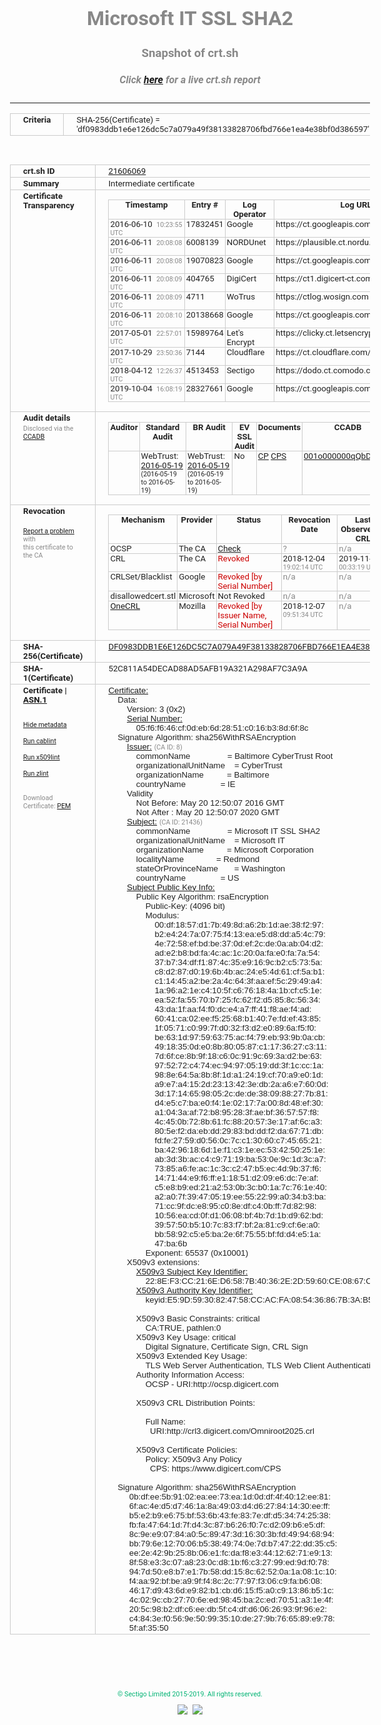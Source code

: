 # Microsoft IT SSL SHA2
### Snapshot of crt.sh
##### Click [here](https://crt.sh/?q=DF0983DDB1E6E126DC5C7A079A49F38133828706FBD766E1EA4E38BF0D386597) for a live crt.sh report

---
<!DOCTYPE HTML PUBLIC "-//W3C//DTD HTML 4.0 Transitional//EN">
<HTML>
<HEAD>
  <META http-equiv="Content-Type" content="text/html; charset=UTF-8">
  <TITLE>crt.sh | df0983ddb1e6e126dc5c7a079a49f38133828706fbd766e1ea4e38bf0d386597</TITLE>
  <META name="description" content="Free CT Log Certificate Search Tool from Sectigo (formerly Comodo CA)">
  <META name="keywords" content="crt.sh, CT, Certificate Transparency, Certificate Search, SSL Certificate, Sectigo, Comodo CA">
  <LINK href="//fonts.googleapis.com/css?family=Roboto+Mono|Roboto:400,400i,700,700i" rel="stylesheet">
  <STYLE type="text/css">
    a {
      white-space: nowrap;
    }
    body {
      color: #888888;
      font: 12pt Roboto, sans-serif;
      padding-top: 10px;
      text-align: center
    }
    form {
      margin: 0px
    }
    span {
      border-radius: 10px
    }
    span.heading {
      color: #888888;
      font: 12pt Roboto, sans-serif
    }
    span.title {
      background-color: #00B373;
      color: #FFFFFF;
      font: bold 18pt Roboto, sans-serif;
      padding: 0px 5px
    }
    span.text {
      color: #888888;
      font: 10pt Roboto, sans-serif
    }
    span.whiteongrey {
      background-color: #D9D9D6;
      color: #FFFFFF;
      font: bold 18pt Roboto, sans-serif;
      padding: 0px 5px
    }
    table {
      border-collapse: collapse;
      color: #222222;
      font: 10pt Roboto, sans-serif;
      margin-left: auto;
      margin-right: auto
    }
    table.options {
      border: none;
      margin-left: 10px
    }
    td, th {
      border: 1px solid #CCCCCC;
      padding: 0px 2px;
      text-align: left;
      vertical-align: top
    }
    td.outer, th.outer {
      border: 1px solid #CCCCCC;
      padding: 2px 20px;
      text-align: left
    }
    th.heading {
      color: #888888;
      font: bold italic 12pt Roboto, sans-serif;
      padding: 20px 0px 0px;
      text-align: center
    }
    th.options, td.options {
      border: none;
      vertical-align: middle
    }
    td.text {
      font: 10pt "Roboto Mono", sans-serif;
      padding: 2px 20px
    }
    td.heading {
      border: none;
      color: #888888;
      font: 12pt Roboto, sans-serif;
      padding-top: 20px;
      text-align: center
    }
    table.lint td, th {
      text-align: center
    }
    .button {
      background-color: #00B373;
      border-radius: 10px;
      color: #FFFFFF;
      font: bold 13pt Roboto, sans-serif
    }
    .copyright {
      font: 8pt Roboto, sans-serif;
      color: #00B373
    }
    .input {
      border: 1px solid #888888;
      font-weight: bold;
      text-align: center
    }
    .small {
      font: 8pt Roboto, sans-serif;
      color: #888888
    }
    .error {
      background-color: #FFDFDF;
      color: #CC0000;
      font-weight: bold
    }
    .fatal {
      background-color: #0000AA;
      color: #FFFFFF;
      font-weight: bold
    }
    .notice {
      background-color: #FFFFDF;
      color: #606000
    }
    .warning {
      background-color: #FFEFDF;
      color: #DF6000
    }
  </STYLE>
</HEAD>
<BODY>

<TABLE>
  <TR>
    <TH class="outer">Criteria</TH>
    <TD class="outer">SHA-256(Certificate) = 'df0983ddb1e6e126dc5c7a079a49f38133828706fbd766e1ea4e38bf0d386597'</TD>
  </TR>
</TABLE>
<BR>
<TABLE>
  <TR>
    <TH class="outer">crt.sh ID</TH>
    <TD class="outer"><A href="?id=21606069">21606069</A></TD>
  </TR>
  <TR>
    <TH class="outer">Summary</TH>
    <TD class="outer">Intermediate certificate</TD>
  </TR>
  <TR>
    <TH class="outer">Certificate<BR>Transparency</TH>
    <TD class="outer">
<TABLE class="options" style="margin-left:0px">
  <TR>
    <TH>Timestamp</TH>
    <TH>Entry #</TH>
    <TH>Log Operator</TH>
    <TH>Log URL</TH>
  </TR>
  <TR>
    <TD>2016-06-10&nbsp; <FONT class="small">10:23:55 UTC</FONT></TD>
    <TD>17832451</TD>
    <TD>Google</TD>
    <TD>https://ct.googleapis.com/rocketeer</TD>
  </TR>
  <TR>
    <TD>2016-06-11&nbsp; <FONT class="small">20:08:08 UTC</FONT></TD>
    <TD>6008139</TD>
    <TD>NORDUnet</TD>
    <TD>https://plausible.ct.nordu.net</TD>
  </TR>
  <TR>
    <TD>2016-06-11&nbsp; <FONT class="small">20:08:08 UTC</FONT></TD>
    <TD>19070823</TD>
    <TD>Google</TD>
    <TD>https://ct.googleapis.com/aviator</TD>
  </TR>
  <TR>
    <TD>2016-06-11&nbsp; <FONT class="small">20:08:09 UTC</FONT></TD>
    <TD>404765</TD>
    <TD>DigiCert</TD>
    <TD>https://ct1.digicert-ct.com/log</TD>
  </TR>
  <TR>
    <TD>2016-06-11&nbsp; <FONT class="small">20:08:09 UTC</FONT></TD>
    <TD>4711</TD>
    <TD>WoTrus</TD>
    <TD>https://ctlog.wosign.com</TD>
  </TR>
  <TR>
    <TD>2016-06-11&nbsp; <FONT class="small">20:08:10 UTC</FONT></TD>
    <TD>20138668</TD>
    <TD>Google</TD>
    <TD>https://ct.googleapis.com/pilot</TD>
  </TR>
  <TR>
    <TD>2017-05-01&nbsp; <FONT class="small">22:57:01 UTC</FONT></TD>
    <TD>15989764</TD>
    <TD>Let's Encrypt</TD>
    <TD>https://clicky.ct.letsencrypt.org</TD>
  </TR>
  <TR>
    <TD>2017-10-29&nbsp; <FONT class="small">23:50:36 UTC</FONT></TD>
    <TD>7144</TD>
    <TD>Cloudflare</TD>
    <TD>https://ct.cloudflare.com/logs/nimbus2020</TD>
  </TR>
  <TR>
    <TD>2018-04-12&nbsp; <FONT class="small">12:26:37 UTC</FONT></TD>
    <TD>4513453</TD>
    <TD>Sectigo</TD>
    <TD>https://dodo.ct.comodo.com</TD>
  </TR>
  <TR>
    <TD>2019-10-04&nbsp; <FONT class="small">16:08:19 UTC</FONT></TD>
    <TD>28327661</TD>
    <TD>Google</TD>
    <TD>https://ct.googleapis.com/logs/argon2020</TD>
  </TR>
</TABLE>
    </TD>
  </TR>
  <TR>
    <TH class="outer">Audit details<BR>
      <DIV class="small" style="padding-top:3px">Disclosed via the
        <A href="//ccadb-public.secure.force.com/mozilla/PublicAllIntermediateCerts" target="_blank">CCADB</A></DIV>
    </TH>
    <TD class="outer">
<TABLE class="options" style="margin-left:0px">
  <TR>
    <TH>Auditor</TH>
    <TH>Standard Audit</TH>
    <TH>BR Audit</TH>
    <TH>EV SSL Audit</TH>
    <TH>Documents</TH>
    <TH>CCADB</TH>
    <TH>Root Owner / Certificate</TH>
  </TR>
  <TR>
    <TD style="vertical-align:middle"></TD>
    <TD>WebTrust:
      <A href="https://cert.webtrust.org/SealFile?seal=2041&file=pdf" target="_blank">2016-05-19</A>
      <BR><FONT style="font-size:8pt">(2016-05-19 to 2016-05-19)</FONT></TD>
    <TD>WebTrust:
      <A href="https://cert.webtrust.org/SealFile?seal=2042&file=pdf" target="_blank">2016-05-19</A>
      <BR><FONT style="font-size:8pt">(2016-05-19 to 2016-05-19)</FONT></TD>
    <TD>No    <TD>
      <A href="http://www.microsoft.com/pki/mscorp/cps/Microsoft%20IT%20PKI%20CP-CPS%20for%20SSL%20Ver%201%203%20January%202015.htm" target="blank">CP</A>
      <A href="http://www.microsoft.com/pki/mscorp/cps/Microsoft%20IT%20PKI%20CP-CPS%20for%20SSL%20Ver%201%203%20January%202015.htm" target="blank">CPS</A>
    </TD>
    <TD><A href="//ccadb.force.com/001o000000qQbDbAAK" target="_blank">001o000000qQbDbAAK</A></TD>
    <TD><A href="/?id=76">DigiCert</A></TD>
  </TR>
</TABLE>
    </TD>
  </TR>
  <TR>
    <TH class="outer">Revocation<BR><BR>
      <DIV class="small" style="padding-top:3px"><A href="?id=21606069&opt=problemreporting">Report a problem</A> with<BR>this certificate to the CA</DIV></TH>
    <TD class="outer">
      <TABLE class="options" style="margin-left:0px">
        <TR>
          <TH>Mechanism</TH>
          <TH>Provider</TH>
          <TH>Status</TH>
          <TH>Revocation Date</TH>
          <TH>Last Observed in CRL</TH>
          <TH>Last Checked <SPAN style="color:#CC0000;vertical-align:middle;font-size:70%;font-weight:normal">(Error)</SPAN></TH>
        </TR>
        <TR>
          <TD>OCSP</TD>
          <TD>The CA</TD>
          <TD><A href="?id=21606069&opt=ocsp">Check</A></TD>
          <TD><SPAN style="color:#888888">?</SPAN></TD>
          <TD><SPAN style="color:#888888">n/a</SPAN></TD>
          <TD><SPAN style="color:#888888">?</SPAN></TD>
        </TR>
        <TR>
          <TD>CRL</TD>
          <TD>The CA</TD>
          <TD><SPAN style="color:#CC0000">Revoked</SPAN></TD><TD>2018-12-04&nbsp; <FONT class="small">19:02:14 UTC</FONT></TD><TD>2019-11-27&nbsp; <FONT class="small">00:33:19 UTC</FONT></TD><TD>2019-12-04&nbsp; <FONT class="small">20:05:09 UTC</FONT></TD>
        </TR>
        <TR>
          <TD>CRLSet/Blacklist</TD>
          <TD>Google</TD>
          <TD><SPAN style="color:#CC0000">Revoked [by Serial Number]</SPAN></TD>
          <TD><SPAN style="color:#888888">n/a</SPAN></TD>
          <TD><SPAN style="color:#888888">n/a</SPAN></TD>
          <TD><SPAN style="color:#888888">n/a</SPAN></TD>
        </TR>
        <TR>
          <TD>disallowedcert.stl</TD>
          <TD>Microsoft</TD>
          <TD>Not Revoked</TD>
          <TD><SPAN style="color:#888888">n/a</SPAN></TD>
          <TD><SPAN style="color:#888888">n/a</SPAN></TD>
          <TD><SPAN style="color:#888888">n/a</SPAN></TD>
        </TR>
        <TR>
          <TD><A href="/mozilla-onecrl" target="_blank">OneCRL</A></TD>
          <TD>Mozilla</TD>
          <TD><SPAN style="color:#CC0000">Revoked [by Issuer Name, Serial Number]</SPAN></TD><TD>2018-12-07&nbsp; <FONT class="small">09:51:34 UTC</FONT></TD>
          <TD><SPAN style="color:#888888">n/a</SPAN></TD>
          <TD><SPAN style="color:#888888">n/a</SPAN></TD>
        </TR>
      </TABLE>
    </TD>
  </TR>
  <TR>
    <TH class="outer">SHA-256(Certificate)</TH>
    <TD class="outer"><A href="//censys.io/certificates/df0983ddb1e6e126dc5c7a079a49f38133828706fbd766e1ea4e38bf0d386597">DF0983DDB1E6E126DC5C7A079A49F38133828706FBD766E1EA4E38BF0D386597</A></TD>
  </TR>
  <TR>
    <TH class="outer">SHA-1(Certificate)</TH>
    <TD class="outer">52C811A54DECAD88AD5AFB19A321A298AF7C3A9A</TD>
  </TR>
  <TR>
    <TH class="outer">Certificate | <A href="?asn1=21606069">ASN.1</A>
      <SPAN class="small"><BR>
      <BR><BR><A href="?id=21606069&opt=nometadata">Hide metadata</A>
      <BR><BR><A href="?id=21606069&opt=cablint">Run cablint</A>
      <BR><BR><A href="?id=21606069&opt=x509lint">Run x509lint</A>
      <BR><BR><A href="?id=21606069&opt=zlint">Run zlint</A>
      <BR><BR><BR>Download Certificate: <A href="?d=21606069">PEM</A>
      </SPAN>
    </TH>
    <TD class="text"><A href="?d=21606069">Certificate:</A><BR>&nbsp;&nbsp;&nbsp;&nbsp;Data:<BR>&nbsp;&nbsp;&nbsp;&nbsp;&nbsp;&nbsp;&nbsp;&nbsp;Version:&nbsp;3&nbsp;(0x2)<BR>&nbsp;&nbsp;&nbsp;&nbsp;&nbsp;&nbsp;&nbsp;&nbsp;<A href="?serial=05f6f646cf0deb6d2851c016b38d6f8c">Serial&nbsp;Number:</A><BR>&nbsp;&nbsp;&nbsp;&nbsp;&nbsp;&nbsp;&nbsp;&nbsp;&nbsp;&nbsp;&nbsp;&nbsp;05:f6:f6:46:cf:0d:eb:6d:28:51:c0:16:b3:8d:6f:8c<BR>&nbsp;&nbsp;&nbsp;&nbsp;Signature&nbsp;Algorithm:&nbsp;sha256WithRSAEncryption<BR>&nbsp;&nbsp;&nbsp;&nbsp;&nbsp;&nbsp;&nbsp;&nbsp;<A href="?caid=8">Issuer:</A> <SPAN class="small">(CA ID: 8)</SPAN><BR>&nbsp;&nbsp;&nbsp;&nbsp;&nbsp;&nbsp;&nbsp;&nbsp;&nbsp;&nbsp;&nbsp;&nbsp;commonName&nbsp;&nbsp;&nbsp;&nbsp;&nbsp;&nbsp;&nbsp;&nbsp;&nbsp;&nbsp;&nbsp;&nbsp;&nbsp;&nbsp;&nbsp;&nbsp;=&nbsp;Baltimore&nbsp;CyberTrust&nbsp;Root<BR>&nbsp;&nbsp;&nbsp;&nbsp;&nbsp;&nbsp;&nbsp;&nbsp;&nbsp;&nbsp;&nbsp;&nbsp;organizationalUnitName&nbsp;&nbsp;&nbsp;&nbsp;=&nbsp;CyberTrust<BR>&nbsp;&nbsp;&nbsp;&nbsp;&nbsp;&nbsp;&nbsp;&nbsp;&nbsp;&nbsp;&nbsp;&nbsp;organizationName&nbsp;&nbsp;&nbsp;&nbsp;&nbsp;&nbsp;&nbsp;&nbsp;&nbsp;&nbsp;=&nbsp;Baltimore<BR>&nbsp;&nbsp;&nbsp;&nbsp;&nbsp;&nbsp;&nbsp;&nbsp;&nbsp;&nbsp;&nbsp;&nbsp;countryName&nbsp;&nbsp;&nbsp;&nbsp;&nbsp;&nbsp;&nbsp;&nbsp;&nbsp;&nbsp;&nbsp;&nbsp;&nbsp;&nbsp;&nbsp;=&nbsp;IE<BR>&nbsp;&nbsp;&nbsp;&nbsp;&nbsp;&nbsp;&nbsp;&nbsp;Validity<BR>&nbsp;&nbsp;&nbsp;&nbsp;&nbsp;&nbsp;&nbsp;&nbsp;&nbsp;&nbsp;&nbsp;&nbsp;Not&nbsp;Before:&nbsp;May&nbsp;20&nbsp;12:50:07&nbsp;2016&nbsp;GMT<BR>&nbsp;&nbsp;&nbsp;&nbsp;&nbsp;&nbsp;&nbsp;&nbsp;&nbsp;&nbsp;&nbsp;&nbsp;Not&nbsp;After&nbsp;:&nbsp;May&nbsp;20&nbsp;12:50:07&nbsp;2020&nbsp;GMT<BR>&nbsp;&nbsp;&nbsp;&nbsp;&nbsp;&nbsp;&nbsp;&nbsp;<A href="?caid=21436">Subject:</A> <SPAN class="small">(CA ID: 21436)</SPAN><BR>&nbsp;&nbsp;&nbsp;&nbsp;&nbsp;&nbsp;&nbsp;&nbsp;&nbsp;&nbsp;&nbsp;&nbsp;commonName&nbsp;&nbsp;&nbsp;&nbsp;&nbsp;&nbsp;&nbsp;&nbsp;&nbsp;&nbsp;&nbsp;&nbsp;&nbsp;&nbsp;&nbsp;&nbsp;=&nbsp;Microsoft&nbsp;IT&nbsp;SSL&nbsp;SHA2<BR>&nbsp;&nbsp;&nbsp;&nbsp;&nbsp;&nbsp;&nbsp;&nbsp;&nbsp;&nbsp;&nbsp;&nbsp;organizationalUnitName&nbsp;&nbsp;&nbsp;&nbsp;=&nbsp;Microsoft&nbsp;IT<BR>&nbsp;&nbsp;&nbsp;&nbsp;&nbsp;&nbsp;&nbsp;&nbsp;&nbsp;&nbsp;&nbsp;&nbsp;organizationName&nbsp;&nbsp;&nbsp;&nbsp;&nbsp;&nbsp;&nbsp;&nbsp;&nbsp;&nbsp;=&nbsp;Microsoft&nbsp;Corporation<BR>&nbsp;&nbsp;&nbsp;&nbsp;&nbsp;&nbsp;&nbsp;&nbsp;&nbsp;&nbsp;&nbsp;&nbsp;localityName&nbsp;&nbsp;&nbsp;&nbsp;&nbsp;&nbsp;&nbsp;&nbsp;&nbsp;&nbsp;&nbsp;&nbsp;&nbsp;&nbsp;=&nbsp;Redmond<BR>&nbsp;&nbsp;&nbsp;&nbsp;&nbsp;&nbsp;&nbsp;&nbsp;&nbsp;&nbsp;&nbsp;&nbsp;stateOrProvinceName&nbsp;&nbsp;&nbsp;&nbsp;&nbsp;&nbsp;&nbsp;=&nbsp;Washington<BR>&nbsp;&nbsp;&nbsp;&nbsp;&nbsp;&nbsp;&nbsp;&nbsp;&nbsp;&nbsp;&nbsp;&nbsp;countryName&nbsp;&nbsp;&nbsp;&nbsp;&nbsp;&nbsp;&nbsp;&nbsp;&nbsp;&nbsp;&nbsp;&nbsp;&nbsp;&nbsp;&nbsp;=&nbsp;US<BR>&nbsp;&nbsp;&nbsp;&nbsp;&nbsp;&nbsp;&nbsp;&nbsp;<A href="?spkisha256=0a03cdb5c4d3aa3a5c1f9a7f64afef23c6bfb47c0dcbde1c2b0f28148b77bb26">Subject&nbsp;Public&nbsp;Key&nbsp;Info:</A><BR>&nbsp;&nbsp;&nbsp;&nbsp;&nbsp;&nbsp;&nbsp;&nbsp;&nbsp;&nbsp;&nbsp;&nbsp;Public&nbsp;Key&nbsp;Algorithm:&nbsp;rsaEncryption<BR>&nbsp;&nbsp;&nbsp;&nbsp;&nbsp;&nbsp;&nbsp;&nbsp;&nbsp;&nbsp;&nbsp;&nbsp;&nbsp;&nbsp;&nbsp;&nbsp;Public-Key:&nbsp;(4096&nbsp;bit)<BR>&nbsp;&nbsp;&nbsp;&nbsp;&nbsp;&nbsp;&nbsp;&nbsp;&nbsp;&nbsp;&nbsp;&nbsp;&nbsp;&nbsp;&nbsp;&nbsp;Modulus:<BR>&nbsp;&nbsp;&nbsp;&nbsp;&nbsp;&nbsp;&nbsp;&nbsp;&nbsp;&nbsp;&nbsp;&nbsp;&nbsp;&nbsp;&nbsp;&nbsp;&nbsp;&nbsp;&nbsp;&nbsp;00:df:18:57:d1:7b:49:8d:a6:2b:1d:ae:38:f2:97:<BR>&nbsp;&nbsp;&nbsp;&nbsp;&nbsp;&nbsp;&nbsp;&nbsp;&nbsp;&nbsp;&nbsp;&nbsp;&nbsp;&nbsp;&nbsp;&nbsp;&nbsp;&nbsp;&nbsp;&nbsp;b2:e4:24:7a:07:75:f4:13:ea:e5:d8:dd:a5:4c:79:<BR>&nbsp;&nbsp;&nbsp;&nbsp;&nbsp;&nbsp;&nbsp;&nbsp;&nbsp;&nbsp;&nbsp;&nbsp;&nbsp;&nbsp;&nbsp;&nbsp;&nbsp;&nbsp;&nbsp;&nbsp;4e:72:58:ef:bd:be:37:0d:ef:2c:de:0a:ab:04:d2:<BR>&nbsp;&nbsp;&nbsp;&nbsp;&nbsp;&nbsp;&nbsp;&nbsp;&nbsp;&nbsp;&nbsp;&nbsp;&nbsp;&nbsp;&nbsp;&nbsp;&nbsp;&nbsp;&nbsp;&nbsp;ad:e2:b8:bd:fa:4c:ac:1c:20:0a:fa:e0:fa:7a:54:<BR>&nbsp;&nbsp;&nbsp;&nbsp;&nbsp;&nbsp;&nbsp;&nbsp;&nbsp;&nbsp;&nbsp;&nbsp;&nbsp;&nbsp;&nbsp;&nbsp;&nbsp;&nbsp;&nbsp;&nbsp;37:b7:34:df:f1:87:4c:35:e9:16:9c:b2:c5:73:5a:<BR>&nbsp;&nbsp;&nbsp;&nbsp;&nbsp;&nbsp;&nbsp;&nbsp;&nbsp;&nbsp;&nbsp;&nbsp;&nbsp;&nbsp;&nbsp;&nbsp;&nbsp;&nbsp;&nbsp;&nbsp;c8:d2:87:d0:19:6b:4b:ac:24:e5:4d:61:cf:5a:b1:<BR>&nbsp;&nbsp;&nbsp;&nbsp;&nbsp;&nbsp;&nbsp;&nbsp;&nbsp;&nbsp;&nbsp;&nbsp;&nbsp;&nbsp;&nbsp;&nbsp;&nbsp;&nbsp;&nbsp;&nbsp;c1:14:45:a2:be:2a:4c:64:3f:aa:ef:5c:29:49:a4:<BR>&nbsp;&nbsp;&nbsp;&nbsp;&nbsp;&nbsp;&nbsp;&nbsp;&nbsp;&nbsp;&nbsp;&nbsp;&nbsp;&nbsp;&nbsp;&nbsp;&nbsp;&nbsp;&nbsp;&nbsp;1a:96:a2:1e:c4:10:5f:c6:76:18:4a:1b:cf:c5:1e:<BR>&nbsp;&nbsp;&nbsp;&nbsp;&nbsp;&nbsp;&nbsp;&nbsp;&nbsp;&nbsp;&nbsp;&nbsp;&nbsp;&nbsp;&nbsp;&nbsp;&nbsp;&nbsp;&nbsp;&nbsp;ea:52:fa:55:70:b7:25:fc:62:f2:d5:85:8c:56:34:<BR>&nbsp;&nbsp;&nbsp;&nbsp;&nbsp;&nbsp;&nbsp;&nbsp;&nbsp;&nbsp;&nbsp;&nbsp;&nbsp;&nbsp;&nbsp;&nbsp;&nbsp;&nbsp;&nbsp;&nbsp;43:da:1f:aa:f4:f0:dc:e4:a7:ff:41:f8:ae:f4:ad:<BR>&nbsp;&nbsp;&nbsp;&nbsp;&nbsp;&nbsp;&nbsp;&nbsp;&nbsp;&nbsp;&nbsp;&nbsp;&nbsp;&nbsp;&nbsp;&nbsp;&nbsp;&nbsp;&nbsp;&nbsp;60:41:ca:02:ee:f5:25:68:b1:40:7e:fd:ef:43:85:<BR>&nbsp;&nbsp;&nbsp;&nbsp;&nbsp;&nbsp;&nbsp;&nbsp;&nbsp;&nbsp;&nbsp;&nbsp;&nbsp;&nbsp;&nbsp;&nbsp;&nbsp;&nbsp;&nbsp;&nbsp;1f:05:71:c0:99:7f:d0:32:f3:d2:e0:89:6a:f5:f0:<BR>&nbsp;&nbsp;&nbsp;&nbsp;&nbsp;&nbsp;&nbsp;&nbsp;&nbsp;&nbsp;&nbsp;&nbsp;&nbsp;&nbsp;&nbsp;&nbsp;&nbsp;&nbsp;&nbsp;&nbsp;be:63:1d:97:59:63:75:ac:f4:79:eb:93:9b:0a:cb:<BR>&nbsp;&nbsp;&nbsp;&nbsp;&nbsp;&nbsp;&nbsp;&nbsp;&nbsp;&nbsp;&nbsp;&nbsp;&nbsp;&nbsp;&nbsp;&nbsp;&nbsp;&nbsp;&nbsp;&nbsp;49:18:35:0d:e0:8b:80:05:87:c1:17:36:27:c3:11:<BR>&nbsp;&nbsp;&nbsp;&nbsp;&nbsp;&nbsp;&nbsp;&nbsp;&nbsp;&nbsp;&nbsp;&nbsp;&nbsp;&nbsp;&nbsp;&nbsp;&nbsp;&nbsp;&nbsp;&nbsp;7d:6f:ce:8b:9f:18:c6:0c:91:9c:69:3a:d2:be:63:<BR>&nbsp;&nbsp;&nbsp;&nbsp;&nbsp;&nbsp;&nbsp;&nbsp;&nbsp;&nbsp;&nbsp;&nbsp;&nbsp;&nbsp;&nbsp;&nbsp;&nbsp;&nbsp;&nbsp;&nbsp;97:52:72:c4:74:ec:94:97:05:19:dd:3f:1c:cc:1a:<BR>&nbsp;&nbsp;&nbsp;&nbsp;&nbsp;&nbsp;&nbsp;&nbsp;&nbsp;&nbsp;&nbsp;&nbsp;&nbsp;&nbsp;&nbsp;&nbsp;&nbsp;&nbsp;&nbsp;&nbsp;98:8e:64:5a:8b:8f:1d:a1:24:19:cf:70:a9:e0:1d:<BR>&nbsp;&nbsp;&nbsp;&nbsp;&nbsp;&nbsp;&nbsp;&nbsp;&nbsp;&nbsp;&nbsp;&nbsp;&nbsp;&nbsp;&nbsp;&nbsp;&nbsp;&nbsp;&nbsp;&nbsp;a9:e7:a4:15:2d:23:13:42:3e:db:2a:a6:e7:60:0d:<BR>&nbsp;&nbsp;&nbsp;&nbsp;&nbsp;&nbsp;&nbsp;&nbsp;&nbsp;&nbsp;&nbsp;&nbsp;&nbsp;&nbsp;&nbsp;&nbsp;&nbsp;&nbsp;&nbsp;&nbsp;3d:17:14:65:98:05:2c:de:de:38:09:88:27:7b:81:<BR>&nbsp;&nbsp;&nbsp;&nbsp;&nbsp;&nbsp;&nbsp;&nbsp;&nbsp;&nbsp;&nbsp;&nbsp;&nbsp;&nbsp;&nbsp;&nbsp;&nbsp;&nbsp;&nbsp;&nbsp;d4:e5:c7:ba:e0:f4:1e:02:17:7a:00:8d:48:ef:30:<BR>&nbsp;&nbsp;&nbsp;&nbsp;&nbsp;&nbsp;&nbsp;&nbsp;&nbsp;&nbsp;&nbsp;&nbsp;&nbsp;&nbsp;&nbsp;&nbsp;&nbsp;&nbsp;&nbsp;&nbsp;a1:04:3a:af:72:b8:95:28:3f:ae:bf:36:57:57:f8:<BR>&nbsp;&nbsp;&nbsp;&nbsp;&nbsp;&nbsp;&nbsp;&nbsp;&nbsp;&nbsp;&nbsp;&nbsp;&nbsp;&nbsp;&nbsp;&nbsp;&nbsp;&nbsp;&nbsp;&nbsp;4c:45:0b:72:8b:61:fc:88:20:57:3e:17:af:6c:a3:<BR>&nbsp;&nbsp;&nbsp;&nbsp;&nbsp;&nbsp;&nbsp;&nbsp;&nbsp;&nbsp;&nbsp;&nbsp;&nbsp;&nbsp;&nbsp;&nbsp;&nbsp;&nbsp;&nbsp;&nbsp;80:5e:f2:da:eb:dd:29:83:bd:dd:f2:da:67:71:db:<BR>&nbsp;&nbsp;&nbsp;&nbsp;&nbsp;&nbsp;&nbsp;&nbsp;&nbsp;&nbsp;&nbsp;&nbsp;&nbsp;&nbsp;&nbsp;&nbsp;&nbsp;&nbsp;&nbsp;&nbsp;fd:fe:27:59:d0:56:0c:7c:c1:30:60:c7:45:65:21:<BR>&nbsp;&nbsp;&nbsp;&nbsp;&nbsp;&nbsp;&nbsp;&nbsp;&nbsp;&nbsp;&nbsp;&nbsp;&nbsp;&nbsp;&nbsp;&nbsp;&nbsp;&nbsp;&nbsp;&nbsp;ba:42:96:18:6d:1e:f1:c3:1e:ec:53:42:50:25:1e:<BR>&nbsp;&nbsp;&nbsp;&nbsp;&nbsp;&nbsp;&nbsp;&nbsp;&nbsp;&nbsp;&nbsp;&nbsp;&nbsp;&nbsp;&nbsp;&nbsp;&nbsp;&nbsp;&nbsp;&nbsp;ab:3d:3b:ac:c4:c9:71:19:ba:53:0e:9c:1d:3c:a7:<BR>&nbsp;&nbsp;&nbsp;&nbsp;&nbsp;&nbsp;&nbsp;&nbsp;&nbsp;&nbsp;&nbsp;&nbsp;&nbsp;&nbsp;&nbsp;&nbsp;&nbsp;&nbsp;&nbsp;&nbsp;73:85:a6:fe:ac:1c:3c:c2:47:b5:ec:4d:9b:37:f6:<BR>&nbsp;&nbsp;&nbsp;&nbsp;&nbsp;&nbsp;&nbsp;&nbsp;&nbsp;&nbsp;&nbsp;&nbsp;&nbsp;&nbsp;&nbsp;&nbsp;&nbsp;&nbsp;&nbsp;&nbsp;14:71:44:e9:f6:ff:e1:18:51:d2:09:e6:dc:7e:af:<BR>&nbsp;&nbsp;&nbsp;&nbsp;&nbsp;&nbsp;&nbsp;&nbsp;&nbsp;&nbsp;&nbsp;&nbsp;&nbsp;&nbsp;&nbsp;&nbsp;&nbsp;&nbsp;&nbsp;&nbsp;c5:e8:b9:ed:21:a2:53:0b:3c:b0:1a:7c:76:1e:40:<BR>&nbsp;&nbsp;&nbsp;&nbsp;&nbsp;&nbsp;&nbsp;&nbsp;&nbsp;&nbsp;&nbsp;&nbsp;&nbsp;&nbsp;&nbsp;&nbsp;&nbsp;&nbsp;&nbsp;&nbsp;a2:a0:7f:39:47:05:19:ee:55:22:99:a0:34:b3:ba:<BR>&nbsp;&nbsp;&nbsp;&nbsp;&nbsp;&nbsp;&nbsp;&nbsp;&nbsp;&nbsp;&nbsp;&nbsp;&nbsp;&nbsp;&nbsp;&nbsp;&nbsp;&nbsp;&nbsp;&nbsp;71:cc:9f:dc:e8:95:c0:8e:df:c4:0b:ff:7d:82:98:<BR>&nbsp;&nbsp;&nbsp;&nbsp;&nbsp;&nbsp;&nbsp;&nbsp;&nbsp;&nbsp;&nbsp;&nbsp;&nbsp;&nbsp;&nbsp;&nbsp;&nbsp;&nbsp;&nbsp;&nbsp;10:56:ea:cd:0f:d1:06:08:bf:4b:7d:1b:d9:62:bd:<BR>&nbsp;&nbsp;&nbsp;&nbsp;&nbsp;&nbsp;&nbsp;&nbsp;&nbsp;&nbsp;&nbsp;&nbsp;&nbsp;&nbsp;&nbsp;&nbsp;&nbsp;&nbsp;&nbsp;&nbsp;39:57:50:b5:10:7c:83:f7:bf:2a:81:c9:cf:6e:a0:<BR>&nbsp;&nbsp;&nbsp;&nbsp;&nbsp;&nbsp;&nbsp;&nbsp;&nbsp;&nbsp;&nbsp;&nbsp;&nbsp;&nbsp;&nbsp;&nbsp;&nbsp;&nbsp;&nbsp;&nbsp;bb:58:92:c5:e5:ba:2e:6f:75:55:bf:fd:d4:e5:1a:<BR>&nbsp;&nbsp;&nbsp;&nbsp;&nbsp;&nbsp;&nbsp;&nbsp;&nbsp;&nbsp;&nbsp;&nbsp;&nbsp;&nbsp;&nbsp;&nbsp;&nbsp;&nbsp;&nbsp;&nbsp;47:ba:6b<BR>&nbsp;&nbsp;&nbsp;&nbsp;&nbsp;&nbsp;&nbsp;&nbsp;&nbsp;&nbsp;&nbsp;&nbsp;&nbsp;&nbsp;&nbsp;&nbsp;Exponent:&nbsp;65537&nbsp;(0x10001)<BR>&nbsp;&nbsp;&nbsp;&nbsp;&nbsp;&nbsp;&nbsp;&nbsp;X509v3&nbsp;extensions:<BR>&nbsp;&nbsp;&nbsp;&nbsp;&nbsp;&nbsp;&nbsp;&nbsp;&nbsp;&nbsp;&nbsp;&nbsp;<A href="?ski=228ef3cc216ed6587b40362e2d5960ce0867c123">X509v3&nbsp;Subject&nbsp;Key&nbsp;Identifier:</A><BR>&nbsp;&nbsp;&nbsp;&nbsp;&nbsp;&nbsp;&nbsp;&nbsp;&nbsp;&nbsp;&nbsp;&nbsp;&nbsp;&nbsp;&nbsp;&nbsp;22:8E:F3:CC:21:6E:D6:58:7B:40:36:2E:2D:59:60:CE:08:67:C1:23<BR>&nbsp;&nbsp;&nbsp;&nbsp;&nbsp;&nbsp;&nbsp;&nbsp;&nbsp;&nbsp;&nbsp;&nbsp;<A href="?ski=e59d5930824758ccacfa085436867b3ab5044df0">X509v3&nbsp;Authority&nbsp;Key&nbsp;Identifier:</A><BR>&nbsp;&nbsp;&nbsp;&nbsp;&nbsp;&nbsp;&nbsp;&nbsp;&nbsp;&nbsp;&nbsp;&nbsp;&nbsp;&nbsp;&nbsp;&nbsp;keyid:E5:9D:59:30:82:47:58:CC:AC:FA:08:54:36:86:7B:3A:B5:04:4D:F0<BR><BR>&nbsp;&nbsp;&nbsp;&nbsp;&nbsp;&nbsp;&nbsp;&nbsp;&nbsp;&nbsp;&nbsp;&nbsp;X509v3&nbsp;Basic&nbsp;Constraints:&nbsp;critical<BR>&nbsp;&nbsp;&nbsp;&nbsp;&nbsp;&nbsp;&nbsp;&nbsp;&nbsp;&nbsp;&nbsp;&nbsp;&nbsp;&nbsp;&nbsp;&nbsp;CA:TRUE,&nbsp;pathlen:0<BR>&nbsp;&nbsp;&nbsp;&nbsp;&nbsp;&nbsp;&nbsp;&nbsp;&nbsp;&nbsp;&nbsp;&nbsp;X509v3&nbsp;Key&nbsp;Usage:&nbsp;critical<BR>&nbsp;&nbsp;&nbsp;&nbsp;&nbsp;&nbsp;&nbsp;&nbsp;&nbsp;&nbsp;&nbsp;&nbsp;&nbsp;&nbsp;&nbsp;&nbsp;Digital&nbsp;Signature,&nbsp;Certificate&nbsp;Sign,&nbsp;CRL&nbsp;Sign<BR>&nbsp;&nbsp;&nbsp;&nbsp;&nbsp;&nbsp;&nbsp;&nbsp;&nbsp;&nbsp;&nbsp;&nbsp;X509v3&nbsp;Extended&nbsp;Key&nbsp;Usage:&nbsp;<BR>&nbsp;&nbsp;&nbsp;&nbsp;&nbsp;&nbsp;&nbsp;&nbsp;&nbsp;&nbsp;&nbsp;&nbsp;&nbsp;&nbsp;&nbsp;&nbsp;TLS&nbsp;Web&nbsp;Server&nbsp;Authentication,&nbsp;TLS&nbsp;Web&nbsp;Client&nbsp;Authentication,&nbsp;OCSP&nbsp;Signing<BR>&nbsp;&nbsp;&nbsp;&nbsp;&nbsp;&nbsp;&nbsp;&nbsp;&nbsp;&nbsp;&nbsp;&nbsp;Authority&nbsp;Information&nbsp;Access:&nbsp;<BR>&nbsp;&nbsp;&nbsp;&nbsp;&nbsp;&nbsp;&nbsp;&nbsp;&nbsp;&nbsp;&nbsp;&nbsp;&nbsp;&nbsp;&nbsp;&nbsp;OCSP&nbsp;-&nbsp;URI:http://ocsp.digicert.com<BR><BR>&nbsp;&nbsp;&nbsp;&nbsp;&nbsp;&nbsp;&nbsp;&nbsp;&nbsp;&nbsp;&nbsp;&nbsp;X509v3&nbsp;CRL&nbsp;Distribution&nbsp;Points:&nbsp;<BR><BR>&nbsp;&nbsp;&nbsp;&nbsp;&nbsp;&nbsp;&nbsp;&nbsp;&nbsp;&nbsp;&nbsp;&nbsp;&nbsp;&nbsp;&nbsp;&nbsp;Full&nbsp;Name:<BR>&nbsp;&nbsp;&nbsp;&nbsp;&nbsp;&nbsp;&nbsp;&nbsp;&nbsp;&nbsp;&nbsp;&nbsp;&nbsp;&nbsp;&nbsp;&nbsp;&nbsp;&nbsp;URI:http://crl3.digicert.com/Omniroot2025.crl<BR><BR>&nbsp;&nbsp;&nbsp;&nbsp;&nbsp;&nbsp;&nbsp;&nbsp;&nbsp;&nbsp;&nbsp;&nbsp;X509v3&nbsp;Certificate&nbsp;Policies:&nbsp;<BR>&nbsp;&nbsp;&nbsp;&nbsp;&nbsp;&nbsp;&nbsp;&nbsp;&nbsp;&nbsp;&nbsp;&nbsp;&nbsp;&nbsp;&nbsp;&nbsp;Policy:&nbsp;X509v3&nbsp;Any&nbsp;Policy<BR>&nbsp;&nbsp;&nbsp;&nbsp;&nbsp;&nbsp;&nbsp;&nbsp;&nbsp;&nbsp;&nbsp;&nbsp;&nbsp;&nbsp;&nbsp;&nbsp;&nbsp;&nbsp;CPS:&nbsp;https://www.digicert.com/CPS<BR><BR>&nbsp;&nbsp;&nbsp;&nbsp;Signature&nbsp;Algorithm:&nbsp;sha256WithRSAEncryption<BR>&nbsp;&nbsp;&nbsp;&nbsp;&nbsp;&nbsp;&nbsp;&nbsp;&nbsp;0b:df:ee:5b:91:02:ea:ee:73:ea:1d:0d:df:4f:40:12:ee:81:<BR>&nbsp;&nbsp;&nbsp;&nbsp;&nbsp;&nbsp;&nbsp;&nbsp;&nbsp;6f:ac:4e:d5:d7:46:1a:8a:49:03:d4:d6:27:84:14:30:ee:ff:<BR>&nbsp;&nbsp;&nbsp;&nbsp;&nbsp;&nbsp;&nbsp;&nbsp;&nbsp;b5:e2:b9:e6:75:bf:53:6b:43:fe:83:7e:df:d5:34:74:25:38:<BR>&nbsp;&nbsp;&nbsp;&nbsp;&nbsp;&nbsp;&nbsp;&nbsp;&nbsp;fb:fa:47:64:1d:7f:d4:3c:87:b6:26:f0:7c:d2:09:b6:e5:df:<BR>&nbsp;&nbsp;&nbsp;&nbsp;&nbsp;&nbsp;&nbsp;&nbsp;&nbsp;8c:9e:e9:07:84:a0:5c:89:47:3d:16:30:3b:fd:49:94:68:94:<BR>&nbsp;&nbsp;&nbsp;&nbsp;&nbsp;&nbsp;&nbsp;&nbsp;&nbsp;bb:79:6e:12:70:06:b5:38:49:74:0e:7d:b7:47:22:dd:35:c5:<BR>&nbsp;&nbsp;&nbsp;&nbsp;&nbsp;&nbsp;&nbsp;&nbsp;&nbsp;ee:2e:42:9b:25:8b:06:e1:fc:da:f8:e3:44:12:62:71:e9:13:<BR>&nbsp;&nbsp;&nbsp;&nbsp;&nbsp;&nbsp;&nbsp;&nbsp;&nbsp;8f:58:e3:3c:07:a8:23:0c:d8:1b:f6:c3:27:99:ed:9d:f0:78:<BR>&nbsp;&nbsp;&nbsp;&nbsp;&nbsp;&nbsp;&nbsp;&nbsp;&nbsp;94:7d:50:e8:b7:e1:7b:58:dd:15:8c:62:52:0a:1a:08:1c:10:<BR>&nbsp;&nbsp;&nbsp;&nbsp;&nbsp;&nbsp;&nbsp;&nbsp;&nbsp;f4:aa:92:bf:be:a9:9f:f4:8c:2c:77:97:f3:06:c9:fa:b6:08:<BR>&nbsp;&nbsp;&nbsp;&nbsp;&nbsp;&nbsp;&nbsp;&nbsp;&nbsp;46:17:d9:43:6d:e9:82:b1:cb:d6:15:f5:a0:c9:13:86:b5:1c:<BR>&nbsp;&nbsp;&nbsp;&nbsp;&nbsp;&nbsp;&nbsp;&nbsp;&nbsp;4c:02:9c:cb:27:70:6e:ed:98:45:ba:2c:ed:70:51:a3:1e:4f:<BR>&nbsp;&nbsp;&nbsp;&nbsp;&nbsp;&nbsp;&nbsp;&nbsp;&nbsp;20:5c:98:b2:df:c6:ee:db:5f:c4:df:d6:06:26:93:9f:96:e2:<BR>&nbsp;&nbsp;&nbsp;&nbsp;&nbsp;&nbsp;&nbsp;&nbsp;&nbsp;c4:84:3e:f0:56:9e:50:99:35:10:de:27:9b:76:65:89:e9:78:<BR>&nbsp;&nbsp;&nbsp;&nbsp;&nbsp;&nbsp;&nbsp;&nbsp;&nbsp;5f:af:35:50<BR>    </TD>
  </TR>
</TABLE>

  <BR><BR><BR>

  <P class="copyright">&copy; Sectigo Limited 2015-2019. All rights reserved.</P>
  <DIV>
    <A href="https://sectigo.com/"><IMG src="/sectigo_s.png"></A>
    &nbsp;<A href="https://github.com/crtsh"><IMG src="/GitHub-Mark-32px.png"></A>
  </DIV>
</BODY>
</HTML>
